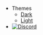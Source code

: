 - Themes
  - <a href="#" data-link-title="Dark">Dark</a>
  - <a href="#" data-link-title="Light">Light</a>
- [![Discord](https://nh-server.github.io/WiiUGuide/docs/assets/img/discord.png)](https://discord.gg/C29hYvh)
